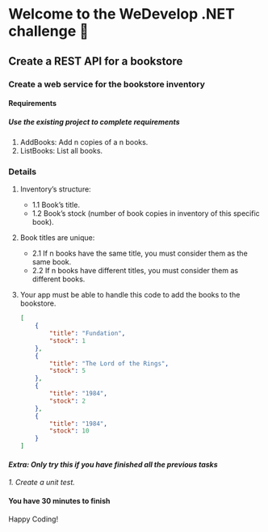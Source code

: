 # Welcome to the WeDevelop .NET challenge 🚀

## Create a REST API for a bookstore

### Create a web service for the bookstore inventory

#### Requirements

##### Use the existing project to complete requirements

1. AddBooks: Add n copies of a n books.
2. ListBooks: List all books.

### Details

1. Inventory’s structure:
    * 1.1 Book’s title.
    * 1.2 Book’s stock (number of book copies in inventory of this specific book).
2. Book titles are unique:
    * 2.1 If n books have the same title, you must consider them as the same book.
    * 2.2 If n books have different titles, you must consider them as different books.
3. Your app must be able to handle this code to add the books to the bookstore.

    ``` json
    [ 
        {
            "title": "Fundation",
            "stock": 1
        },
        {
            "title": "The Lord of the Rings",
            "stock": 5
        },
        {
            "title": "1984",
            "stock": 2
        },
        {
            "title": "1984",
            "stock": 10
        }
    ]
    ```

#### *Extra: Only try this if you have finished all the previous tasks*

*1. Create a unit test.*

#### You have 30 minutes to finish

Happy Coding!

